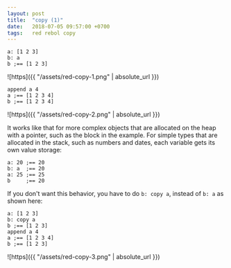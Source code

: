 ```yaml
---
layout: post
title:  "copy (1)"
date:   2018-07-05 09:57:00 +0700
tags:   red rebol copy
---
```


```
a: [1 2 3] 
b: a
b ;== [1 2 3]
```

![https]({{ "/assets/red-copy-1.png" | absolute_url }})

```
append a 4
a ;== [1 2 3 4]
b ;== [1 2 3 4]
```

![https]({{ "/assets/red-copy-2.png" | absolute_url }})

It works like that for more complex objects that are allocated on the heap with a pointer, such as the block in the example. For simple types that are allocated in the stack, such as numbers and dates, each variable gets its own value storage:

```
a: 20 ;== 20
b: a  ;== 20
a: 25 ;== 25
b     ;== 20
```

If you don't want this behavior, you have to do `b: copy a`, instead of `b: a` as shown here:
```
a: [1 2 3]
b: copy a
b ;== [1 2 3]
append a 4
a ;== [1 2 3 4]
b ;== [1 2 3]
```

![https]({{ "/assets/red-copy-3.png" | absolute_url }})
